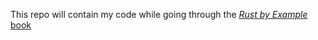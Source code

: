 This repo will contain my code while going through the [_Rust by Example_ book](https://doc.rust-lang.org/rust-by-example/index.html)
